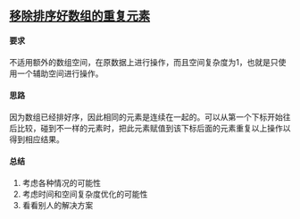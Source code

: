 ## [移除排序好数组的重复元素](https://leetcode-cn.com/problems/remove-duplicates-from-sorted-array/)
#### 要求
不适用额外的数组空间，在原数据上进行操作，而且空间复杂度为1，也就是只使用一个辅助空间进行操作。

#### 思路
因为数组已经排好序，因此相同的元素是连续在一起的。可以从第一个下标开始往后比较，碰到不一样的元素时，把此元素赋值到该下标后面的元素重复以上操作以得到相应结果。

#### 总结
1. 考虑各种情况的可能性
2. 考虑时间和空间复杂度优化的可能性
3. 看看别人的解决方案